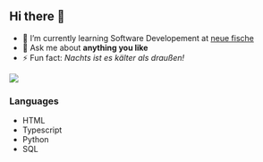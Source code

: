 ## Hi there 👋
- 🌱 I’m currently learning Software Developement at [neue fische](https://www.neuefische.de/)
- 💬 Ask me about **anything you like**
- ⚡ Fun fact: _Nachts ist es kälter als draußen!_

<img src="https://media3.giphy.com/media/v1.Y2lkPTc5MGI3NjExaWVrczVrc2FjZWNzbTF5MmhxbHN1eXJmMDFodGpsZjIyM2tyOGdneiZlcD12MV9pbnRlcm5hbF9naWZfYnlfaWQmY3Q9Zw/cFkiFMDg3iFoI/giphy.gif">

### Languages
- HTML
- Typescript
- Python
- SQL

<!--
**Tolpius/Tolpius** is a ✨ _special_ ✨ repository because its `README.md` (this file) appears on your GitHub profile.

Here are some ideas to get you started:

- 🔭 I’m currently working on ...
- 🌱 I’m currently learning ...
- 👯 I’m looking to collaborate on ...
- 🤔 I’m looking for help with ...
- 💬 Ask me about ...
- 📫 How to reach me: ...
- 😄 Pronouns: ...
- ⚡ Fun fact: ...
-->
